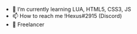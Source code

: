 - 🌱 I’m currently learning LUA, HTML5, CSS3,  JS
- 📫 How to reach me !Hexus#2915 (Discord)
- 🌴 Freelancer

<!---
Zegzus/Zegzus is a ✨ special ✨ repository because its `README.md` (this file) appears on your GitHub profile.
You can click the Preview link to take a look at your changes.
--->

